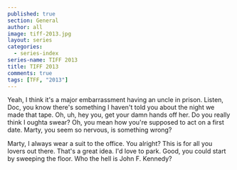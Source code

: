 ```yaml
---
published: true
section: General
author: all
image: tiff-2013.jpg
layout: series
categories:
  - series-index
series-name: TIFF 2013
title: TIFF 2013
comments: true
tags: [TFF, "2013"]
---
```

Yeah, I think it's a major embarrassment having an uncle in prison. Listen, Doc, you know there's something I haven't told you about the night we made that tape. Oh, uh, hey you, get your damn hands off her. Do you really think I oughta swear? Oh, you mean how you're supposed to act on a first date. Marty, you seem so nervous, is something wrong?

Marty, I always wear a suit to the office. You alright? This is for all you lovers out there. That's a great idea. I'd love to park. Good, you could start by sweeping the floor. Who the hell is John F. Kennedy?